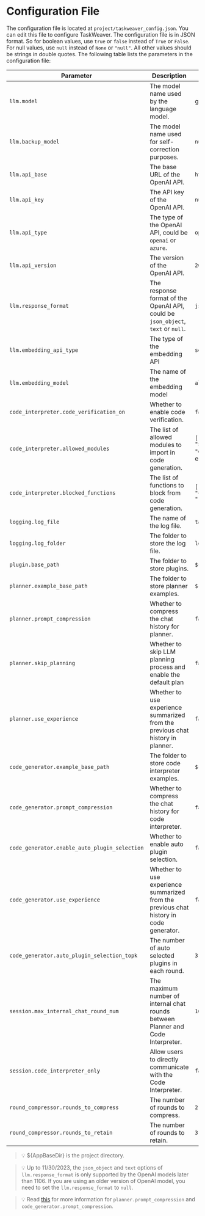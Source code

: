 # Configuration File
The configuration file is located at `project/taskweaver_config.json`. 
You can edit this file to configure TaskWeaver.
The configuration file is in JSON format. So for boolean values, use `true` or `false` instead of `True` or `False`. 
For null values, use `null` instead of `None` or `"null"`. All other values should be strings in double quotes.
The following table lists the parameters in the configuration file:

| Parameter                                     | Description                                                                            | Default Value                                                                          |
|-----------------------------------------------|----------------------------------------------------------------------------------------|----------------------------------------------------------------------------------------|
| `llm.model`                                   | The model name used by the language model.                                             | gpt-4                                                                                  |
| `llm.backup_model`                            | The model name used for self-correction purposes.                                      | `null`                                                                                 |
| `llm.api_base`                                | The base URL of the OpenAI API.                                                        | `https://api.openai.com/v1`                                                            |
| `llm.api_key`                                 | The API key of the OpenAI API.                                                         | `null`                                                                                 |
| `llm.api_type`                                | The type of the OpenAI API, could be `openai` or `azure`.                              | `openai`                                                                               |
| `llm.api_version`                             | The version of the OpenAI API.                                                         | `2023-07-01-preview`                                                                   |
| `llm.response_format`                         | The response format of the OpenAI API, could be `json_object`, `text` or `null`.       | `json_object`                                                                          |
| `llm.embedding_api_type`                      | The type of the embedding API                                                          | `sentence_transformers`                                                                |
| `llm.embedding_model`                         | The name of the embedding model                                                        | `all-mpnet-base-v2`                                                      |
| `code_interpreter.code_verification_on`       | Whether to enable code verification.                                                   | `false`                                                                                |
| `code_interpreter.allowed_modules`            | The list of allowed modules to import in code generation.                              | `["pandas", "matplotlib", "numpy", "sklearn", "scipy", "seaborn", "datetime", "typing"]`, if the list is empty, no modules would be allowed|
| `code_interpreter.blocked_functions`          | The list of functions to block from code generation.                                   | `["eval", "exec", "execfile", "compile", "open", "input", "raw_input", "reload"]` |
| `logging.log_file`                            | The name of the log file.                                                              | `taskweaver.log`                                                                       |
| `logging.log_folder`                          | The folder to store the log file.                                                      | `logs`                                                                                 |
| `plugin.base_path`                            | The folder to store plugins.                                                           | `${AppBaseDir}/plugins`                                                                |
| `planner.example_base_path`                   | The folder to store planner examples.                                                  | `${AppBaseDir}/planner_examples`                                                       |
| `planner.prompt_compression`                  | Whether to compress the chat history for planner.                                      | `false`                                                                                | 
| `planner.skip_planning`                       | Whether to skip LLM planning process and enable the default plan                       | `false`                                                                                |
| `planner.use_experience`                      | Whether to use experience summarized from the previous chat history in planner.        | `false`                                                                                |
| `code_generator.example_base_path`            | The folder to store code interpreter examples.                                         | `${AppBaseDir}/codeinterpreter_examples`                                               |
| `code_generator.prompt_compression`           | Whether to compress the chat history for code interpreter.                             | `false`                                                                                |
| `code_generator.enable_auto_plugin_selection` | Whether to enable auto plugin selection.                                               | `false`                                                                                |
| `code_generator.use_experience`               | Whether to use experience summarized from the previous chat history in code generator. | `false`                                                                                |                      
| `code_generator.auto_plugin_selection_topk`   | The number of auto selected plugins in each round.                                     | `3`                                                                                    |
| `session.max_internal_chat_round_num`         | The maximum number of internal chat rounds between Planner and Code Interpreter.       | `10`                                                                                   |
| `session.code_interpreter_only`               | Allow users to directly communicate with the Code Interpreter.                         | `false`                                                                                |
| `round_compressor.rounds_to_compress`         | The number of rounds to compress.                                                      | `2`                                                                                    |
| `round_compressor.rounds_to_retain`           | The number of rounds to retain.                                                        | `3`                                                                                    |



> 💡 $\{AppBaseDir\} is the project directory.

> 💡 Up to 11/30/2023, the `json_object` and `text` options of `llm.response_format` is only supported by the OpenAI models later than 1106. If you are using an older version of OpenAI model, you need to set the `llm.response_format` to `null`.

> 💡 Read [this](compression.md) for more information for `planner.prompt_compression` and `code_generator.prompt_compression`.